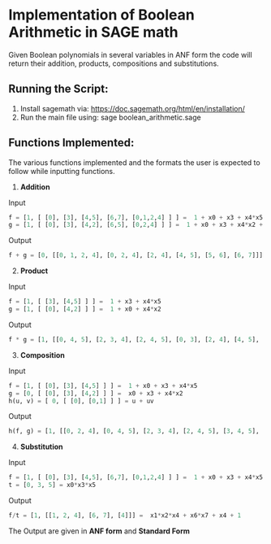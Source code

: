 # Implementation of Boolean Arithmetic in SAGE math

Given Boolean polynomials in several variables in ANF form the code will return their addition, products, compositions and substitutions. <br/>
## Running the Script:
1. Install sagemath via: https://doc.sagemath.org/html/en/installation/
2. Run the main file using: sage boolean_arithmetic.sage
## Functions Implemented:
The various functions implemented and the formats the user is expected to follow while inputting functions. <br/>
1. **Addition** <br/>

Input <br/>
```python 
f = [1, [ [0], [3], [4,5], [6,7], [0,1,2,4] ] ] =  1 + x0 + x3 + x4*x5 + x6*x7 + x0*x1*x2*x4
g = [1, [ [0], [3], [4,2], [6,5], [0,2,4] ] ] =  1 + x0 + x3 + x4*x2 + x6*x5 + x0*x2*x4
``` 
Output <br/>
```python 
f + g = [0, [[0, 1, 2, 4], [0, 2, 4], [2, 4], [4, 5], [5, 6], [6, 7]]] =  x0*x1*x2*x4 + x0*x2*x4 + x2*x4 + x4*x5 + x5*x6 + x6*x7
``` 
2. **Product** <br/>

Input <br/>
```python 
f = [1, [ [3], [4,5] ] ] =  1 + x3 + x4*x5  
g = [1, [ [0], [4,2] ] ] =  1 + x0 + x4*x2
``` 
Output <br/>
```python 
f * g = [1, [[0, 4, 5], [2, 3, 4], [2, 4, 5], [0, 3], [2, 4], [4, 5], [0], [3]]] =  x0*x4*x5 + x2*x3*x4 + x2*x4*x5 + x0*x3 + x2*x4 + x4*x5 + x0 + x3 + 1
``` 
3. **Composition** <br/>

Input <br/>
```python 
f = [1, [ [0], [3], [4,5] ] ] =  1 + x0 + x3 + x4*x5 
g = [0, [ [0], [3], [4,2] ] ] =  x0 + x3 + x4*x2 
h(u, v) = [ 0, [ [0], [0,1] ] ] = u + uv
``` 
Output <br/>
```python 
h(f, g) = [1, [[0, 2, 4], [0, 4, 5], [2, 3, 4], [2, 4, 5], [3, 4, 5], [2, 4], [4, 5], [0], [3]]] =  x0*x2*x4 + x0*x4*x5 + x2*x3*x4 + x2*x4*x5 + x3*x4*x5 + x2*x4 + x4*x5 + x0 + x3 + 1
``` 
4. **Substitution** <br/>

Input <br/>
```python 
f = [1, [ [0], [3], [4,5], [6,7], [0,1,2,4] ] ] =  1 + x0 + x3 + x4*x5 + x6*x7 + x0*x1*x2*x4
t = [0, 3, 5] = x0*x3*x5
```
Output <br/>
```python 
f/t = [1, [[1, 2, 4], [6, 7], [4]]] =  x1*x2*x4 + x6*x7 + x4 + 1  
``` 

The Output are given in **ANF form** and **Standard Form**



